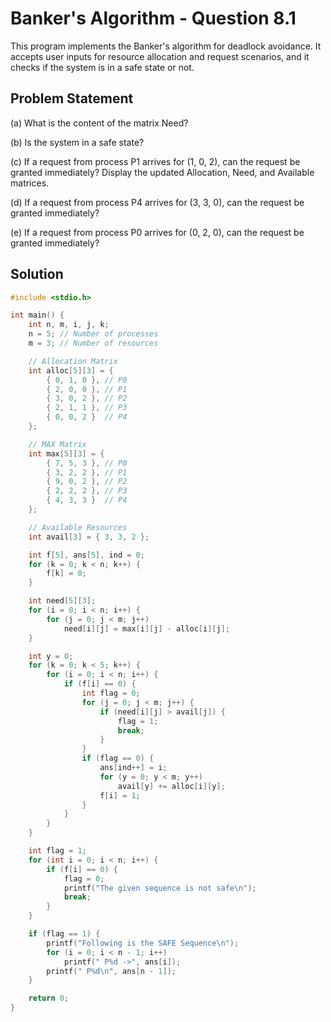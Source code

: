 # Banker's Algorithm - Question 8.1

This program implements the Banker's algorithm for deadlock avoidance. It accepts user inputs for resource allocation and request scenarios, and it checks if the system is in a safe state or not.

## Problem Statement

(a) What is the content of the matrix Need?

(b) Is the system in a safe state?

(c) If a request from process P1 arrives for (1, 0, 2), can the request be granted immediately? Display the updated Allocation, Need, and Available matrices.

(d) If a request from process P4 arrives for (3, 3, 0), can the request be granted immediately?

(e) If a request from process P0 arrives for (0, 2, 0), can the request be granted immediately?

## Solution

```cpp
#include <stdio.h>

int main() {
    int n, m, i, j, k;
    n = 5; // Number of processes
    m = 3; // Number of resources

    // Allocation Matrix
    int alloc[5][3] = {
        { 0, 1, 0 }, // P0
        { 2, 0, 0 }, // P1
        { 3, 0, 2 }, // P2
        { 2, 1, 1 }, // P3
        { 0, 0, 2 }  // P4
    };

    // MAX Matrix
    int max[5][3] = {
        { 7, 5, 3 }, // P0
        { 3, 2, 2 }, // P1
        { 9, 0, 2 }, // P2
        { 2, 2, 2 }, // P3
        { 4, 3, 3 }  // P4
    };

    // Available Resources
    int avail[3] = { 3, 3, 2 };

    int f[5], ans[5], ind = 0;
    for (k = 0; k < n; k++) {
        f[k] = 0;
    }

    int need[5][3];
    for (i = 0; i < n; i++) {
        for (j = 0; j < m; j++)
            need[i][j] = max[i][j] - alloc[i][j];
    }

    int y = 0;
    for (k = 0; k < 5; k++) {
        for (i = 0; i < n; i++) {
            if (f[i] == 0) {
                int flag = 0;
                for (j = 0; j < m; j++) {
                    if (need[i][j] > avail[j]) {
                        flag = 1;
                        break;
                    }
                }
                if (flag == 0) {
                    ans[ind++] = i;
                    for (y = 0; y < m; y++)
                        avail[y] += alloc[i][y];
                    f[i] = 1;
                }
            }
        }
    }

    int flag = 1;
    for (int i = 0; i < n; i++) {
        if (f[i] == 0) {
            flag = 0;
            printf("The given sequence is not safe\n");
            break;
        }
    }

    if (flag == 1) {
        printf("Following is the SAFE Sequence\n");
        for (i = 0; i < n - 1; i++)
            printf(" P%d ->", ans[i]);
        printf(" P%d\n", ans[n - 1]);
    }

    return 0;
}

```